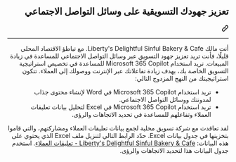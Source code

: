 <div class="Box-sc-g0xbh4-0 eoaCFS js-snippet-clipboard-copy-unpositioned undefined" data-hpc="true"><article class="markdown-body entry-content container-lg" itemprop="text"><div class="markdown-heading" dir="rtl"><h1 tabindex="-1" class="heading-element" dir="rtl">تعزيز جهودك التسويقية على وسائل التواصل الاجتماعي</h1><a id="user-content-تعزيز-جهودك-التسويقية-على-وسائل-التواصل-الاجتماعي" class="anchor" aria-label="Permalink: تعزيز جهودك التسويقية على وسائل التواصل الاجتماعي" href="#تعزيز-جهودك-التسويقية-على-وسائل-التواصل-الاجتماعي"><svg class="octicon octicon-link" viewBox="0 0 16 16" version="1.1" width="16" height="16" aria-hidden="true"><path d="m7.775 3.275 1.25-1.25a3.5 3.5 0 1 1 4.95 4.95l-2.5 2.5a3.5 3.5 0 0 1-4.95 0 .751.751 0 0 1 .018-1.042.751.751 0 0 1 1.042-.018 1.998 1.998 0 0 0 2.83 0l2.5-2.5a2.002 2.002 0 0 0-2.83-2.83l-1.25 1.25a.751.751 0 0 1-1.042-.018.751.751 0 0 1-.018-1.042Zm-4.69 9.64a1.998 1.998 0 0 0 2.83 0l1.25-1.25a.751.751 0 0 1 1.042.018.751.751 0 0 1 .018 1.042l-1.25 1.25a3.5 3.5 0 1 1-4.95-4.95l2.5-2.5a3.5 3.5 0 0 1 4.95 0 .751.751 0 0 1-.018 1.042.751.751 0 0 1-1.042.018 1.998 1.998 0 0 0-2.83 0l-2.5 2.5a1.998 1.998 0 0 0 0 2.83Z"></path></svg></a></div>
<hr>
<p dir="rtl">أنت مالك Liberty's Delightful Sinful Bakery &amp; Cafe. مع تباطؤ الاقتصاد المحلي قليلًا، فأنت تريد تعزيز جهود التسويق عبر وسائل التواصل الاجتماعي للمساعدة في زيادة المبيعات. تريد استخدام Microsoft 365 Copilot للمساعدة في تخصيص استراتيجية التسويق الخاصة بك، بهدف زيادة تفاعلاتك عبر الإنترنت ووصولك إلى العملاء. تتكون استراتيجيتك من النهج المزدوج التالي:<br></p>
<ul dir="rtl">
<li>تريد استخدام Microsoft 365 Copilot في Word لإنشاء محتوى جذاب لمدونتك ووسائل التواصل الاجتماعي.</li>
<li>تريد استخدام Microsoft 365 Copilot في Excel لتحليل بيانات تعليقات العملاء وتفاعلهم للمساعدة في تحديد الاتجاهات والرؤى.</li>
</ul>
<p dir="rtl">لقد تعاقدت مع شركة تسويق محلية لجمع بيانات تعليقات العملاء ومشاركتهم، والتي قاموا بتخزينها في جدول بيانات Excel. حدّد الرابط التالي لتنزيل ملف Excel الذي يحتوي على هذه البيانات: <a href="https://go.microsoft.com/fwlink/?linkid=2269125" rel="nofollow">Liberty's Delightful Sinful Bakery &amp; Cafe - تعليقات العملاء</a>. استخدم جدول البيانات هذا لتحديد الاتجاهات والرؤى.</p>
</article></div>
